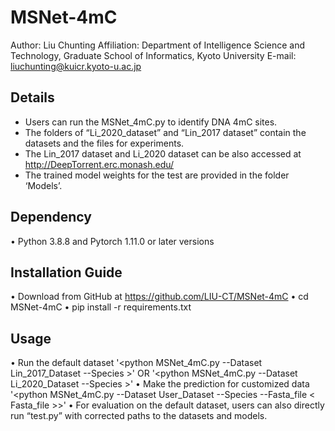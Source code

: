 # MSNet-4mC

Author: Liu Chunting
Affiliation: Department of Intelligence Science and Technology, Graduate School of Informatics, Kyoto University
E-mail: liuchunting@kuicr.kyoto-u.ac.jp

## Details
* Users can run the MSNet_4mC.py to identify DNA 4mC sites.  
* The folders of “Li_2020_dataset” and “Lin_2017 dataset” contain the datasets and the files for experiments.  
* The Lin_2017 dataset and Li_2020 dataset can be also accessed at http://DeepTorrent.erc.monash.edu/  
* The trained model weights for the test are provided in the folder ‘Models’.  

## Dependency
•	Python 3.8.8 and Pytorch 1.11.0 or later versions

## Installation Guide
•	Download from GitHub at https://github.com/LIU-CT/MSNet-4mC
•	cd MSNet-4mC
•	pip install -r requirements.txt

## Usage
•	Run the default dataset
'<python MSNet_4mC.py --Dataset Lin_2017_Dataset --Species <Species>>'
OR
'<python MSNet_4mC.py --Dataset Li_2020_Dataset --Species <Species>>'
•	Make the prediction for customized data
'<python MSNet_4mC.py --Dataset User_Dataset --Species <Species> --Fasta_file < Fasta_file >>'
•	For evaluation on the default dataset, users can also directly run “test.py” with corrected paths to the datasets and models. 


